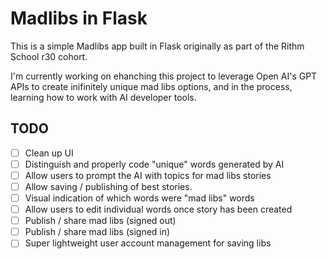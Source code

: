 # Madlibs in Flask

This is a simple Madlibs app built in Flask originally as part of the Rithm
School r30 cohort.

I'm currently working on ehanching this project to leverage Open AI's GPT APIs
to create inifinitely unique mad libs options, and in the process, learning how
to work with AI developer tools.

## TODO

- [ ] Clean up UI
- [ ] Distinguish and properly code "unique" words generated by AI
- [ ] Allow users to prompt the AI with topics for mad libs stories
- [ ] Allow saving / publishing of best stories.
- [ ] Visual indication of which words were "mad libs" words
- [ ] Allow users to edit individual words once story has been created
- [ ] Publish / share mad libs (signed out)
- [ ] Publish / share mad libs (signed in)
- [ ] Super lightweight user account management for saving libs